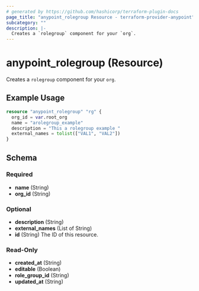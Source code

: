 ```yaml
---
# generated by https://github.com/hashicorp/terraform-plugin-docs
page_title: "anypoint_rolegroup Resource - terraform-provider-anypoint"
subcategory: ""
description: |-
  Creates a `rolegroup` component for your `org`.
---
```


# anypoint_rolegroup (Resource)

Creates a `rolegroup` component for your `org`.

## Example Usage

```terraform
resource "anypoint_rolegroup" "rg" {
  org_id = var.root_org
  name = "arolegroup_example"
  description = "This a rolegroup example "
  external_names = tolist(["VAL1", "VAL2"])
}
```

<!-- schema generated by tfplugindocs -->
## Schema

### Required

- **name** (String)
- **org_id** (String)

### Optional

- **description** (String)
- **external_names** (List of String)
- **id** (String) The ID of this resource.

### Read-Only

- **created_at** (String)
- **editable** (Boolean)
- **role_group_id** (String)
- **updated_at** (String)


